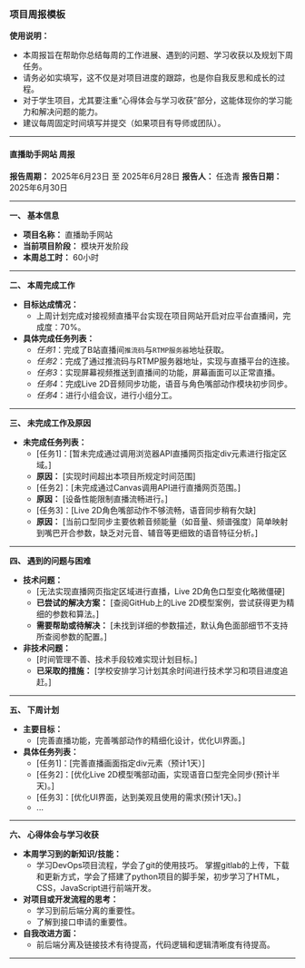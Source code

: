 ### 项目周报模板

**使用说明：**
*   本周报旨在帮助你总结每周的工作进展、遇到的问题、学习收获以及规划下周任务。
*   请务必如实填写，这不仅是对项目进度的跟踪，也是你自我反思和成长的过程。
*   对于学生项目，尤其要注重“心得体会与学习收获”部分，这能体现你的学习能力和解决问题的能力。
*   建议每周固定时间填写并提交（如果项目有导师或团队）。

---

#### **直播助手网站 周报**

**报告周期：** 2025年6月23日 至 2025年6月28日
**报告人：** 任逸青
**报告日期：** 2025年6月30日

---

**一、 基本信息**

*   **项目名称：** 直播助手网站
*   **当前项目阶段：** 模块开发阶段
*   **本周总工时：** 60小时

---

**二、 本周完成工作**

*   **目标达成情况：**
    *   上周计划完成对接视频直播平台实现在项目网站开启对应平台直播间，完成度：70%。
*   **具体完成任务列表：**
    *   *任务1*：完成了B站直播间`推流码`与`RTMP服务器`地址获取。
    *   *任务2*：完成了通过推流码与RTMP服务器地址，实现与直播平台的连接。
    *   *任务3*：实现屏幕视频推送到直播间的功能，屏幕画面可以正常直播。
    *   *任务4*：完成Live 2D音频同步功能，语音与角色嘴部动作模块初步同步。
    *   *任务4*：进行小组会议，进行小组分工。

---

**三、 未完成工作及原因**

*   **未完成任务列表：**
    *   [任务1]：[暂未完成通过调用浏览器API直播网页指定div元素进行指定区域。]
    *   **原因：** [实现时间超出本项目所规定时间范围]
    *   [任务2]：[未完成通过Canvas调用API进行直播网页范围。]
    *   **原因：** [设备性能限制直播流畅进行。]
    *   [任务3]：[Live 2D角色嘴部动作不够流畅，语音同步稍有欠缺]
    *   **原因：** [当前口型同步主要依赖音频能量（如音量、频谱强度）简单映射到嘴巴开合参数，缺乏对元音、辅音等更细致的语音特征分析。]
---

**四、 遇到的问题与困难**

*   **技术问题：**
    *   [无法实现直播网页指定区域进行直播，Live 2D角色口型变化略微僵硬]
    *   **已尝试的解决方案：** [查阅GitHub上的Live 2D模型案例，尝试获得更为精细的参数和算法。]
    *   **需要帮助或待解决：** [未找到详细的参数描述，默认角色面部细节不支持所查阅参数的配置。]
*   **非技术问题：**
    *   [时间管理不善、技术手段较难实现计划目标。]
    *   **已采取的措施：** [学校安排学习计划其余时间进行技术学习和项目进度追赶。]
---

**五、 下周计划**

*   **主要目标：**
    *   [完善直播功能，完善嘴部动作的精细化设计，优化UI界面。]
*   **具体任务列表：**
    *   [任务1]：[完善直播画面指定div元素（预计1天）]
    *   [任务2]：[优化Live 2D模型嘴部动画，实现语音口型完全同步(预计半天)。]
    *   [任务3]：[优化UI界面，达到美观且使用的需求(预计1天)。]
    *   ...

---

**六、 心得体会与学习收获**

*   **本周学习到的新知识/技能：**
    *   学习DevOps项目流程，学会了git的使用技巧。 
        掌握gitlab的上传，下载和更新方式，学会了搭建了python项目的脚手架，初步学习了HTML，CSS，JavaScript进行前端开发。
*   **对项目或开发流程的思考：**
    *   学习到前后端分离的重要性。
    *   了解到接口申请的重要性。
*   **自我改进方面：**
    *   前后端分离及链接技术有待提高，代码逻辑和逻辑清晰度有待提高。

---


